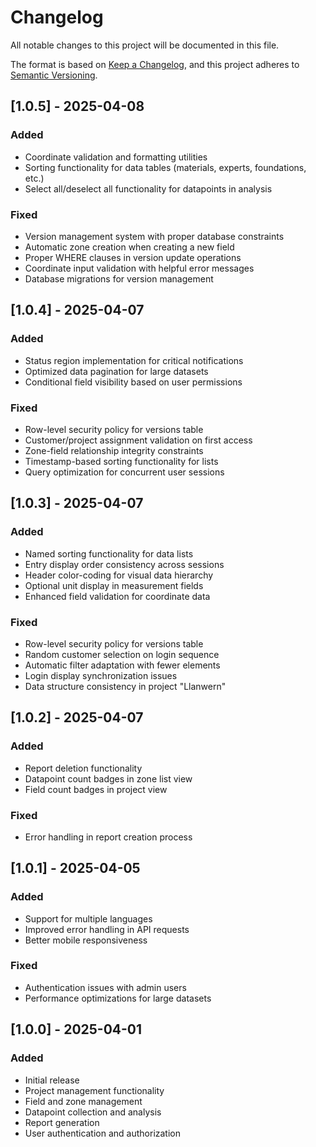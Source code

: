 # Changelog

All notable changes to this project will be documented in this file.

The format is based on [Keep a Changelog](https://keepachangelog.com/en/1.0.0/),
and this project adheres to [Semantic Versioning](https://semver.org/spec/v2.0.0.html).

## [1.0.5] - 2025-04-08
### Added
- Coordinate validation and formatting utilities
- Sorting functionality for data tables (materials, experts, foundations, etc.)
- Select all/deselect all functionality for datapoints in analysis
### Fixed
- Version management system with proper database constraints
- Automatic zone creation when creating a new field
- Proper WHERE clauses in version update operations
- Coordinate input validation with helpful error messages
- Database migrations for version management

## [1.0.4] - 2025-04-07
### Added
- Status region implementation for critical notifications
- Optimized data pagination for large datasets
- Conditional field visibility based on user permissions
### Fixed
- Row-level security policy for versions table
- Customer/project assignment validation on first access
- Zone-field relationship integrity constraints
- Timestamp-based sorting functionality for lists
- Query optimization for concurrent user sessions

## [1.0.3] - 2025-04-07
### Added
- Named sorting functionality for data lists
- Entry display order consistency across sessions
- Header color-coding for visual data hierarchy
- Optional unit display in measurement fields
- Enhanced field validation for coordinate data
### Fixed
- Row-level security policy for versions table
- Random customer selection on login sequence
- Automatic filter adaptation with fewer elements
- Login display synchronization issues
- Data structure consistency in project "Llanwern"

## [1.0.2] - 2025-04-07
### Added
- Report deletion functionality
- Datapoint count badges in zone list view
- Field count badges in project view
### Fixed
- Error handling in report creation process

## [1.0.1] - 2025-04-05
### Added
- Support for multiple languages
- Improved error handling in API requests
- Better mobile responsiveness
### Fixed
- Authentication issues with admin users
- Performance optimizations for large datasets

## [1.0.0] - 2025-04-01
### Added
- Initial release
- Project management functionality
- Field and zone management
- Datapoint collection and analysis
- Report generation
- User authentication and authorization